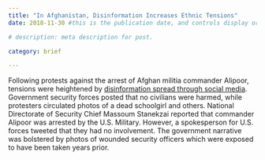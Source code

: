 ```yaml
---
title: "In Afghanistan, Disinformation Increases Ethnic Tensions"
date: 2018-11-30 #this is the publication date, and controls display order.

# description: meta description for post.

category: brief

---
```


Following protests against the arrest of Afghan militia commander Alipoor, tensions were heightened by [disinformation spread through social media][link]. Government security forces posted that no civilians were harmed, while protesters circulated photos of a dead schoolgirl and others. National Directorate of Security Chief Massoum Stanekzai reported that commander Alipoor was arrested by the U.S. Military. However, a spokesperson for U.S. forces tweeted that they had no involvement. The government narrative was bolstered by photos of wounded security officers which were exposed to have been taken years prior.

[link]: https://globalvoices.org/2018/11/30/how-fake-news-and-misinformation-are-stirring-ethnic-tensions-in-afghanistan/

